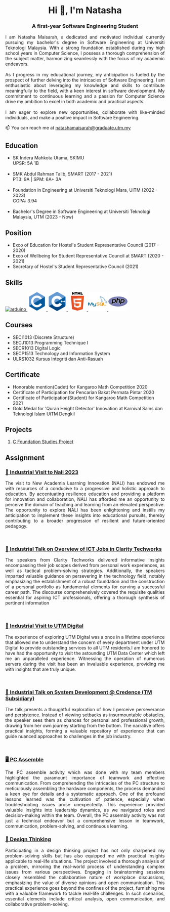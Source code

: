  <h1 align="center">Hi 👋, I'm Natasha</h1>
<h3 align="center">A first-year Software Engineering Student</h3>
<p align="justify">I am Natasha Maisarah, a dedicated and motivated individual currently pursuing my bachelor's degree in Software Engineering at Universiti Teknologi Malaysia. With a strong foundation established during my high school years in Computer Science, I possess a thorough comprehension of the subject matter, harmonizing seamlessly with the focus of my academic endeavors.<br><br>As I progress in my educational journey, my anticipation is fueled by the prospect of further delving into the intricacies of Software Engineering. I am enthusiastic about leveraging my knowledge and skills to contribute meaningfully to the field, with a keen interest in software development. My commitment to continuous learning and a passion for Computer Science drive my ambition to excel in both academic and practical aspects.<br><br>I am eager to explore new opportunities, collaborate with like-minded individuals, and make a positive impact in Software Engineering.</p>
📫 You can reach me at <a href="natashamaisarah@graduate.utm.my">natashamaisarah@graduate.utm.my</a>

<h2 align="left">Education</h2>
<p align="left"><ul>
<li>SK Indera Mahkota Utama, SKIMU<br>UPSR: 5A 1B</li><br>
<li>SMK Abdul Rahman Talib, SMART (2017 - 2021)<br>PT3: 9A | SPM: 6A+ 3A</li><br>
<li>Foundation in Engineering at Universiti Teknologi Mara, UiTM (2022 - 2023)<br>CGPA: 3.94</li><br>
<li>Bachelor's Degree in Software Engineering at Universiti Teknologi Malaysia, UTM (2023 - Now)</li>
</ul></p>

<h2 align="left">Position</h2>
<p align="left"><ul><li>Exco of Education for Hostel's Student Representative Council (2017 - 2020)</li>
<li>Exco of Wellbeing for Student Representative Council at SMART (2020 - 2021)</li>
<li>Secretary of Hostel's Student Representative Council (2021)</li></ul></p>

<h2 align="left">Skills</h2>
<p align="left"> <a href="https://www.arduino.cc/" target="_blank" rel="noreferrer"> <img src="https://cdn.worldvectorlogo.com/logos/arduino-1.svg" alt="arduino" width="60" height="60"/></a><a href="https://www.cprogramming.com/" target="_blank" rel="noreferrer"> <img src="https://raw.githubusercontent.com/devicons/devicon/master/icons/c/c-original.svg" alt="c" width="60" height="60"/> </a> <a href="https://www.w3schools.com/cpp/" target="_blank" rel="noreferrer"> <img src="https://raw.githubusercontent.com/devicons/devicon/master/icons/cplusplus/cplusplus-original.svg" alt="cplusplus" width="60" height="60"/> </a> <a href="https://www.w3.org/html/" target="_blank" rel="noreferrer"> <img src="https://raw.githubusercontent.com/devicons/devicon/master/icons/html5/html5-original-wordmark.svg" alt="html5" width="60" height="60"/> </a> <a href="https://www.mysql.com/" target="_blank" rel="noreferrer"> <img src="https://raw.githubusercontent.com/devicons/devicon/master/icons/mysql/mysql-original-wordmark.svg" alt="mysql" width="60" height="60"/> </a> <a href="https://www.php.net" target="_blank" rel="noreferrer"> <img src="https://raw.githubusercontent.com/devicons/devicon/master/icons/php/php-original.svg" alt="php" width="60" height="60"/> </a></p>

<h2 align="left">Courses</h2>
<p align="left"><ul><li>SECI1013 (Discrete Structure)</li>
<li>SECJ1013 Programming Technique I</li>
<li>SECR1013 Digital Logic</li>
<li>SECP1513 Technology and Information System</li>
<li>ULRS1032 Kursus Integriti dan Anti-Rasuah</li></ul></p>

<h2 align="left">Certificate</h2>
<p align="left"><ul><li>Honorable mention(Cadet) for Kangaroo Math Competition 2020</li>
<li>Certificate of Participation for Pencarian Bakat Permata Pintar 2020</li>
<li>Certificate of Participation(Student) for Kangaroo Math Competition 2021</li>
<li>Gold Medal for 'Quran Height Detector' Innovation at Karnival Sains dan Teknologi Islam UiTM Dengkil</li></ul></p>

<h2 align="left">Projects</h2>
<p align="left"><ol><li><a href="Cinema Ticket Application.cpp">C Foundation Studies Project</a></li></ol></p>

<h2 align="left">Assignment</h2>
<h3><a href="Assignment 1 Visit to NALI 2023.pdf">📍 Industrial Visit to Nali 2023</a></h3><p align="justify">The visit to New Academia Learning Innovation (NALI) has endowed me with resources of a conducive to a progressive and holistic approach to education. By accentuating resilience education and providing a platform for innovation and collaboration, NALI has afforded me an opportunity to perceive the domain of teaching and learning from an elevated perspective. The opportunity to explore NALI has been enlightening and instills my anticipation to implement these insights into educational pursuits, thereby contributing to a broader progression of resilient and future-oriented pedagogy.</p><br>

<h3><a href="Assignment 2 Industrial Talk 1.pdf">📍 Industrial Talk on Overview of ICT Jobs in Clarity Techworks</a></h3><p align="justify">The speakers from Clarity Techworks delivered informative insights encompassing their job scopes derived from personal work experiences, as well as tactical problem-solving strategies. Additionally, the speakers imparted valuable guidance on persevering in the technology field, notably emphasizing the establishment of a robust foundation and the construction of a personal portfolio as fundamental elements for carving a successful career path. The discourse comprehensively covered the requisite qualities essential for aspiring ICT professionals, offering a thorough synthesis of pertinent information</p><br>

<h3><a href="Assignment 3 Visit to UTM Digital.pdf">📍 Industrial Visit to UTM Digital</a></h3><p align="justify">The experience of exploring UTM Digital was a once in a lifetime experience that allowed me to understand the concern of every department under UTM Digital to provide outstanding services to all UTM residents.I am honored to have had the opportunity to visit the astounding UTM Data Center which left me an unparalleled experience. Witnessing the operation of numerous servers during the visit has been an invaluable experience, providing me with insights that are truly unique. </p><br>

<h3><a href="Assignment 4 Industrial Talk 2.pdf">📍 Industrial Talk on System Development @ Credence (TM Subsidiary)</a></h3><p align="justify">The talk presents a thoughtful exploration of how I perceive perseverance and persistence. Instead of viewing setbacks as insurmountable obstacles, the speaker sees them as chances for personal and professional growth, drawing from her own journey starting from the bottom. The narrative offers practical insights, forming a valuable repository of experience that can guide nuanced approaches to challenges in the job industry.
</p><br>

<h3><a href="PC Assemble.jpg">🖥️ PC Assemble</a></h3><p align="justify">The PC assemble activity which was done with my team members highlighted the paramount importance of teamwork and effective communication. From comprehending the intricacies of the PC structure to meticulously assembling the hardware components, the process demanded a keen eye for details and a systematic approach. One of the profound lessons learned was the cultivation of patience, especially when troubleshooting issues arose unexpectedly. This experience provided valuable insights into leadership dynamics, as we navigated roles and decision-making within the team. Overall, the PC assembly activity was not just a technical endeavor but a comprehensive lesson in teamwork, communication, problem-solving, and continuous learning.</p>

<h3><a href="Design Thinking.pdf">📱 Design Thinking</a></h3><p align="justify">Participating in a design thinking project has not only sharpened my problem-solving skills but has also equipped me with practical insights applicable to real-life situations. The project involved a thorough analysis of a problem, mirroring the real-world process of understanding complex issues from various perspectives. Engaging in brainstorming sessions closely resembled the collaborative nature of workplace discussions, emphasizing the value of diverse opinions and open communication. This practical experience goes beyond the confines of the project, furnishing me with a valuable framework to tackle real-life challenges. In such scenarios, essential elements include critical analysis, open communication, and collaborative problem-solving.</p>
